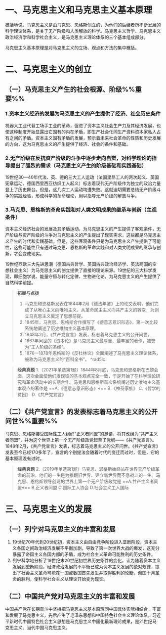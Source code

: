 # 一、马克思主义和马克思主义基本原理
概括地说，马克思主义是由马克思、恩格斯创立的，为他们的后继者所不断发展的科学理论体系，是关于无产阶级和人类解放的科学。马克思主义哲学、马克思主义政治经济学和科学社会主义，是马克思主义理论体系的三个基本组成部分。

马克思主义基本原理是对马克思主义的立场、观点和方法的集中概括。
# 二、马克思主义的创立
## （一）马克思主义产生的社会根源、阶级%%重要%%
### 1.资本主义经济的发展为马克思主义的产生提供了经济、社会历史条件
机器大工业代替工场手工业的革命，促进了资本主义社会生产力及其经济发展，也使这种制度开始显露出它固有的内在矛盾，即生产社会化同生产资料资本家私人占有之间的矛盾。资本主义固有矛盾的发展，预示着未来社会革命的性质和历史发展的方向，这为马克思主义的产生提供了经济、社会的条件和基础。
### 2.无产阶级在反抗资产阶级的斗争中逐步走向自觉，对科学理论的指导提出了强烈的需求（马克思主义产生的阶级基础和实践基础）
19世纪30—40年代法、英、德的三大工人运动（法国里昂工人的两次起义、英国宪章运动、德国西里西亚纺织工人起义）标志着现代无产阶级作为独立的政治力量登上了历史舞台。但是，这几次工人运动均遭失败。这就迫切需要总结无产阶级斗争的实践经验，形成科学的革命理论，用以指导无产阶级的解放斗争。
### 3.马克思、恩格斯的革命实践和对人类文明成果的继承与创新（主观条件）
资本主义经济社会的发展及其矛盾运动，为马克思主义的产生提供了客观条件，无产阶级与资产阶级的斗争对马克思主义的产生提出了现实需求，这些都是马克思主义产生的时代和实践基础。但是，这些客观条件只是为马克思主义产生提供了可能性，这些可能性只有通过马克思、恩格斯的革命实践和对人类文明成果的继承与创新，才会变成现实。

19世纪西欧三大先进思潮（德国古典哲学、英国古典政治经济学、英法两国的空想社会主义）为马克思主义的创立提供了直接的理论来源。19世纪的三大科学发现，即细胞学说、能量守恒与转化定律、生物进化论，为马克思主义的产生提供了自然科学前提。

>**拓展与点拨**
>1. 马克思和恩格斯发表在1844年2月《德法年鉴》上的论文表明，他们完成了从唯心主义向唯物主义、从革命民主主义向共产主义的转变，为创立马克思主义奠定了思想前提。
>2. 1845年，马克思、恩格斯合作撰写了《德意志意识形态》，第一次比较系统地阐述了历史唯物主义基本原理。
>3. 1848年2月，《共产党宣言》发表，标志着马克思主义的公开问世。
>4. 1867年问世的《资本论》是马克思主义最厚重、最丰富的著作，被誉为“工人阶级的圣经”。
>5. 1876—1878年恩格斯的《反杜林论》全面阐述了马克思主义理论体系，被称为马克思主义的“百科全书”。
^rad5lc

>**经典真题**
1.（2021年单选第1题）1844年8月底，马克思和恩格斯在巴黎会面。这次会面使他们发现彼的基本观点完全一致，于是开始了在科学理论研究和革命活动中的长期合作。马克思和恩格斯首次系统阐述历史唯物主义基本观点的著作是
==A.《德意志意识形态》√==
B.《神圣家族》
C.《哲学的贫困》
D.《共产党宣言》
## （二）《共产党宣言》的发表标志着马克思主义的公开问世%%重要%%
马克思、恩格斯接受国际性工人组织“正义者同盟”的邀请，将其改组为“共产主义者同盟”，并为这个世界上第一个无产阶级政党起草了党纲——《共产党宣言》。1848年2月，《共产党宣言》发表，标志着马克思主义的公开问世。《共产党宣言》发表至今已经170多年了，宣言的个别提法会随着时代的变迁而过时，但是，它的基本原理没有过时。

>**经典真题**
2.（2019年单选第1题）马克思、恩格斯始终站在世界无产阶级革命的前沿，他们的一生是为推翻旧世界、建立新世界而不息战斗的一生。马克思、恩格斯领导创建的世界上第一个无产阶级政党是
==A.共产主义者同盟√==
B.正义者同盟 
C.国际工人协会
D.社会主义工人国际
# 三、马克思主义的发展
## （一）列宁对马克思主义的丰富和发展
1. 19世纪70年代到20世纪初，资本主义由自由竞争阶段进入垄断阶段，资本主义各国之间政治经济发展不平衡加剧，导致了第一次世界大战的爆发，这充分暴露了帝国主义各国内部的矛盾，成为社会主义革命可能胜利的历史条件。
2. 列宁科学地分析了19世纪末20世纪初世界历史条件的变化，认为随着资本主义发展到垄断阶段，经济政治发展的不平衡已成为资本主义发展的绝对规律，提出了社会主义革命可能在一国或数国首先发生并取得胜利的论断。俄国十月革命的胜利，使科学社会主义从理论开始变为现实。
## （二）中国共产党对马克思主义的丰富和发展
中国共产党在长期奋斗中坚持把马克思主义基本原理同中国具体实际相结合，丰富和发展了马克思主义，先后产生了毛泽东思想和中国特色社会主义理论体系。习近平新时代中国特色社会主义思想是马克思主义中国化最新理论成果，是21世纪马克思主义、当代中国马克思主义。